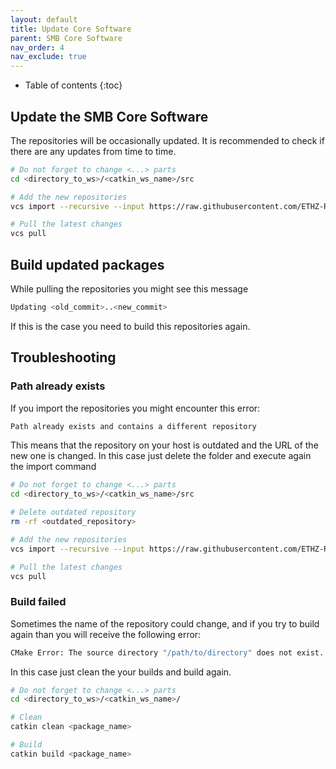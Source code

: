 ```yaml
---
layout: default
title: Update Core Software
parent: SMB Core Software
nav_order: 4
nav_exclude: true
---
```


* Table of contents
{:toc}

## Update the SMB Core Software
The repositories will be occasionally updated. It is recommended to check if there are any updates from time to time.
```bash
# Do not forget to change <...> parts
cd <directory_to_ws>/<catkin_ws_name>/src

# Add the new repositories
vcs import --recursive --input https://raw.githubusercontent.com/ETHZ-RobotX/SuperMegaBot/master/smb.repos .

# Pull the latest changes
vcs pull
```

## Build updated packages
While pulling the repositories you might see this message
```bash
Updating <old_commit>..<new_commit>
```

If this is the case you need to build this repositories again.

## Troubleshooting

### Path already exists
If you import the repositories you might encounter this error:

```bash
Path already exists and contains a different repository
```

This means that the repository on your host is outdated and the URL of the new one is changed. In this case just delete the folder and execute again the import command

```bash
# Do not forget to change <...> parts
cd <directory_to_ws>/<catkin_ws_name>/src

# Delete outdated repository
rm -rf <outdated_repository>

# Add the new repositories
vcs import --recursive --input https://raw.githubusercontent.com/ETHZ-RobotX/SuperMegaBot/master/smb.repos .

# Pull the latest changes
vcs pull
```

### Build failed
Sometimes the name of the repository could change, and if you try to build again than you will receive the following error:

```bash
CMake Error: The source directory "/path/to/directory" does not exist.
```

In this case just clean the your builds and build again.
```bash
# Do not forget to change <...> parts
cd <directory_to_ws>/<catkin_ws_name>/

# Clean
catkin clean <package_name>

# Build
catkin build <package_name>
```
